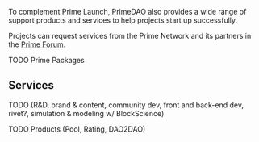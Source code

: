 To complement Prime Launch, PrimeDAO also provides a wide range of support products and services to help projects start up successfully. 

Projects can request services from the Prime Network and its partners in the <a href="https://daotalk.org/c/primedao/38" target="_blank" rel="noopener noreferrer">Prime Forum</a>.

TODO Prime Packages

## Services

TODO (R&D, brand & content, community dev, front and back-end dev, rivet?, simulation & modeling w/ BlockScience)

TODO Products (Pool, Rating, DAO2DAO)